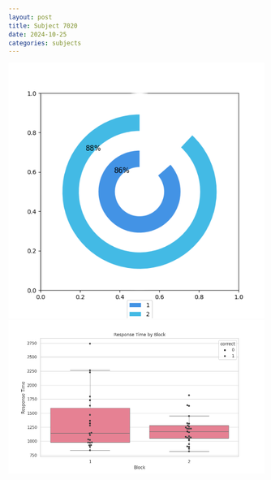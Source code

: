 ```yaml
---
layout: post
title: Subject 7020
date: 2024-10-25
categories: subjects
---
```


![](data/7020/run-14/7020__acc_test.png)
![](data/7020/run-14/7020_rt.png)
